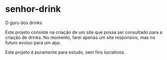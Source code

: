 # senhor-drink
O guru dos drinks

Este projeto consiste na criação de um site que possa ser consultado para a criação de drinks.
No momento, farei apenas um site responsivo, mas no futuro evoluo para um app.

Este projeto é puramente para estudo, sem fins lucrativos.
